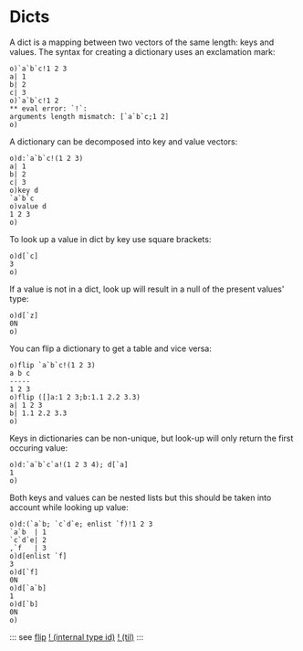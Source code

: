 # Dicts

A dict is a mapping between two vectors of the same length: keys and values.
The syntax for creating a dictionary uses an exclamation mark:

```o
o)`a`b`c!1 2 3
a| 1
b| 2
c| 3
o)`a`b`c!1 2
** eval error: `!`:
arguments length mismatch: [`a`b`c;1 2]
o)
```

A dictionary can be decomposed into key and value vectors:

```o
o)d:`a`b`c!(1 2 3)
a| 1
b| 2
c| 3
o)key d
`a`b`c
o)value d
1 2 3
o)
```

To look up a value in dict by key use square brackets:

```o
o)d[`c]
3
o)
```

If a value is not in a dict, look up will result in a null of the present values' type:

```o
o)d[`z]
0N
o)
```

You can flip a dictionary to get a table and vice versa:

```o
o)flip `a`b`c!(1 2 3)
a b c
-----
1 2 3
o)flip ([]a:1 2 3;b:1.1 2.2 3.3)
a| 1 2 3
b| 1.1 2.2 3.3
o)
```

Keys in dictionaries can be non-unique, but look-up will only return the first occuring value:

```o
o)d:`a`b`c`a!(1 2 3 4); d[`a]
1
o)
```

Both keys and values can be nested lists but this should be taken into account while looking up value:

```o
o)d:(`a`b; `c`d`e; enlist `f)!1 2 3
`a`b  | 1
`c`d`e| 2
,`f   | 3
o)d[enlist `f]
3
o)d[`f]
0N
o)d[`a`b]
1
o)d[`b]
0N
o)
```

::: see
[flip](/verbs/other/flip.md)
[! (internal type id)](/verbs/type/excl.md)
[! (til)](/verbs/math/til.md)
:::
